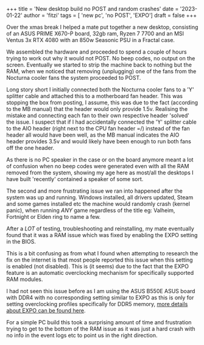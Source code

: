+++
title = 'New desktop build no POST and random crashes'
date = '2023-01-22'
author = 'fitzi'
tags = [ 'new pc', 'no POST', 'EXPO']
draft = false
+++

Over the xmas break I helped a mate put together a new desktop, consisting of an ASUS PRIME X670-P board, 32gb ram, 
Ryzen 7 7700 and an MSI Ventus 3x RTX 4080 with an 850w Seasonic PSU in a Fractal case.

We assembled the hardware and proceeded to spend a couple of hours trying to work out why it would not POST.  No beep 
codes, no output on the screen.  Eventually we started to strip the machine back to nothing but the RAM, when we 
noticed that removing (unplugging) one of the fans from the Nocturna cooler fans the system proceeded to POST.

Long story short I initially connected both the Nocturna cooler fans to a 'Y' splitter cable and attached this to a 
motherboard fan header.  This was stopping the box from posting, I assume, this was due to the fact (according to the 
MB manual) that the header would only provide 1.5v.  Realising the mistake and connecting each fan to their own 
respective header 'solved' the issue.  I suspect that if I had accidentally connected the 'Y' splitter cable to the AIO
header (right next to the CPU fan header =/) instead of the fan header all would have been well, as the MB manual 
indicates the AIO header provides 3.5v and would likely have been enough to run both fans off the one header. 

As there is no PC speaker in the case or on the board anymore meant a lot of confusion when no beep codes were
 generated even with all the RAM removed from the system, showing my age here as most/all the desktops I have built 
'recently' contained a speaker of some sort.

The second and more frustrating issue we ran into happened after the system was up and running.  Windows installed, all 
drivers updated, Steam and some games installed etc the machine would randomly crash (kernel panic), when running *ANY* 
game regardless of the title eg: Valheim, Fortnight or Elden ring to name a few.  

After a *LOT* of testing, troubleshooting and reinstalling, my mate eventually found that it was a RAM issue which was 
fixed by enabling the EXPO setting in the BIOS.

This is a bit confusing as from what I found when attempting to research the fix on the internet is that most people 
reported this issue when this setting is enabled (not disabled).  This is (it seems) due to the fact that the EXPO 
feature is an automatic overclocking mechanism for specifically supported RAM modules.

I had not seen this issue before as I am using the ASUS B550E ASUS board with DDR4 with no corresponding setting 
similar to EXPO as this is only for setting overclocking profiles specifically for DDR5 memory, 
[more details about EXPO can be found here](https://www.digitaltrends.com/computing/what-is-amd-expo/).

For a simple PC build this took a surprising amount of time and frustration trying to get to the bottom of the RAM 
issue as it was just a hard crash with no info in the event logs etc to point us in the right direction.